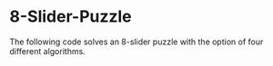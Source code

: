 # 8-Slider-Puzzle
The following code solves an 8-slider puzzle with the option of four different algorithms.
